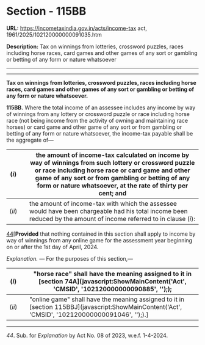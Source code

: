 # Section - 115BB

**URL:** https://incometaxindia.gov.in/acts/income-tax act, 1961/2025/102120000000091035.htm

**Description:** Tax on winnings from lotteries, crossword puzzles, races including horse races, card games and other games of any sort or gambling or betting of any form or nature whatsoever

---

****

**Tax on winnings from lotteries, crossword puzzles, races including horse races, card games and other games of any sort or gambling or betting of any form or nature whatsoever.**

**115BB.** Where the total income of an assessee includes any income by way of winnings from any lottery or crossword puzzle or race including horse race (not being income from the activity of owning and maintaining race horses) or card game and other game of any sort or from gambling or betting of any form or nature whatsoever, the income-tax payable shall be the aggregate of—

(_i_) |  |  the amount of income-tax calculated on income by way of winnings from such lottery or crossword puzzle or race including horse race or card game and other game of any sort or from gambling or betting of any form or nature whatsoever, at the rate of thirty per cent; and  
---|---|---  
(_ii_) |  |  the amount of income-tax with which the assessee would have been chargeable had his total income been reduced by the amount of income referred to in clause (_i_):  
  
[44](javascript:ShowFootnote\('fn44'\);)[**Provided** that nothing contained in this section shall apply to income by way of winnings from any online game for the assessment year beginning on or after the 1st day of April, 2024.

_Explanation._ — For the purposes of this section,—

(_i_) |  |  "horse race" shall have the meaning assigned to it in [section 74A](javascript:ShowMainContent\('Act', 'CMSID', '102120000000090885', ''\););  
---|---|---  
(_ii_) |  |  "online game" shall have the meaning assigned to it in [section 115BBJ](javascript:ShowMainContent\('Act', 'CMSID', '102120000000091046', ''\);).]  
  
* * *

_44_. Sub. for _Explanation_ by Act No. 08 of 2023, w.e.f. 1-4-2024.